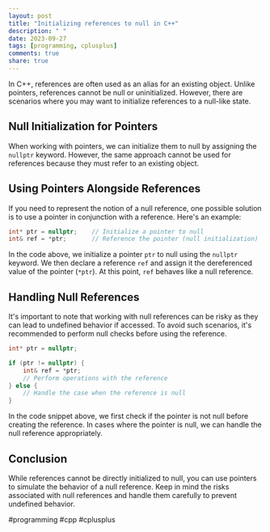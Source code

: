 ```yaml
---
layout: post
title: "Initializing references to null in C++"
description: " "
date: 2023-09-27
tags: [programming, cplusplus]
comments: true
share: true
---
```


In C++, references are often used as an alias for an existing object. Unlike pointers, references cannot be null or uninitialized. However, there are scenarios where you may want to initialize references to a null-like state.

## Null Initialization for Pointers
When working with pointers, we can initialize them to null by assigning the `nullptr` keyword. However, the same approach cannot be used for references because they must refer to an existing object. 

## Using Pointers Alongside References
If you need to represent the notion of a null reference, one possible solution is to use a pointer in conjunction with a reference. Here's an example:

```cpp
int* ptr = nullptr;    // Initialize a pointer to null
int& ref = *ptr;       // Reference the pointer (null initialization)
```

In the code above, we initialize a pointer `ptr` to null using the `nullptr` keyword. We then declare a reference `ref` and assign it the dereferenced value of the pointer (`*ptr`). At this point, `ref` behaves like a null reference.

## Handling Null References

It's important to note that working with null references can be risky as they can lead to undefined behavior if accessed. To avoid such scenarios, it's recommended to perform null checks before using the reference.

```cpp
int* ptr = nullptr;

if (ptr != nullptr) {
    int& ref = *ptr;
    // Perform operations with the reference
} else {
    // Handle the case when the reference is null
}
```

In the code snippet above, we first check if the pointer is not null before creating the reference. In cases where the pointer is null, we can handle the null reference appropriately.

## Conclusion
While references cannot be directly initialized to null, you can use pointers to simulate the behavior of a null reference. Keep in mind the risks associated with null references and handle them carefully to prevent undefined behavior.

#programming #cpp #cplusplus